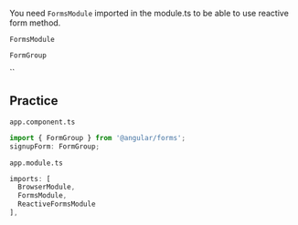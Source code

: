 You need `FormsModule` imported in the module.ts to be able to use reactive form method.

`FormsModule`

`FormGroup`

``

## Practice

`app.component.ts`

```ts
import { FormGroup } from '@angular/forms';
signupForm: FormGroup;
```

`app.module.ts`

```ts
imports: [
  BrowserModule,
  FormsModule,
  ReactiveFormsModule
],
```
